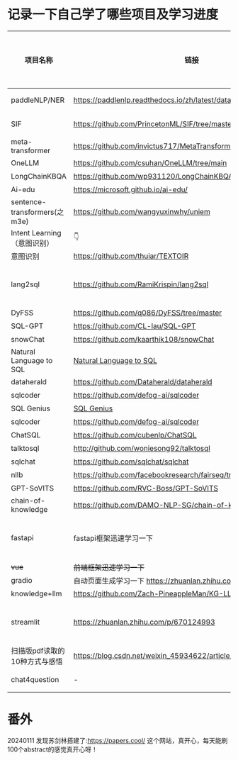 # 记录一下自己学了哪些项目及学习进度

| 项目名称             | 链接                                                         | 学习进度(%) | 开始时间     | 是否还在学 |学习笔记链接|
|------------------|------------------------------------------------------------|---------|----------|-------|-------|
| paddleNLP/NER | https://paddlenlp.readthedocs.io/zh/latest/data_prepare/overview.html | 30 | 之前|  否 | 已经能自主训练实体、关系的抽取，其他相关功能和范式都有所了解|
| SIF              | https://github.com/PrincetonML/SIF/tree/master             | 100    | 20231205 | 是     |  内容已完成，任务效果不理想，仍需努力见：studylist/lunwenbiji/sif/ |
| meta-transformer | https://github.com/invictus717/MetaTransformer/tree/master | 1       | 20231205 | 是     |   |
| OneLLM           | https://github.com/csuhan/OneLLM/tree/main                 |  0      |  20231211| 是     |   |
| LongChainKBQA     | https://github.com/wp931120/LongChainKBQA/tree/main        |    0   | 20231221  | 是    | |
|  Ai-edu   |  https://microsoft.github.io/ai-edu/                                 |  0   | 20231221|  是     |   |
|   sentence-transformers(之m3e)   |   https://github.com/wangyuxinwhy/uniem    |     0    | 20231228   | 是   |   |
| Intent Learning（意图识别）  |    👇      | 0        |   20240112   |     否|  |
| 意图识别  |  https://github.com/thuiar/TEXTOIR  | 0        |   20240123   | 是|  |
|  lang2sql   |     https://github.com/RamiKrispin/lang2sql  |   100      | 20240115    |   是    | 通过prompt对数据库提问，做了一些提升和适应，去除了csv，直接访问数据库了 见studylist/projects/sql_twice/|
|   DyFSS        |https://github.com/q086/DyFSS/tree/master                |  0    | 20240116   |   否  | |
|   SQL-GPT    | https://github.com/CL-lau/SQL-GPT     |  0    | 20240118   |   是  | |
|   snowChat   | https://github.com/kaarthik108/snowChat             |  1    | 20240118   |   是  | |
|  Natural Language to SQL   |[Natural Language to SQL ](https://medium.com/dataherald/fine-tuning-gpt-3-5-turbo-for-natural-language-to-sql-4445c1d37f7c)             |  0    | 20240118   |   是  | |
|   dataherald        |https://github.com/Dataherald/dataherald               |  0    | 20240118   |   是  | |
|   sqlcoder        |https://github.com/defog-ai/sqlcoder        |  0    | 20240118   |   是  | |
|   SQL Genius   |[SQL Genius](https://sqlgenius.app/?continueFlag=061684c79f7db7318d778e88d5acfc6e)       |  0    | 20230118   |   是  | |
|   sqlcoder        |https://github.com/defog-ai/sqlcoder        |  0    | 20240118   |   是  | |
|   ChatSQL        |https://github.com/cubenlp/ChatSQL  |  0    | 20240118   |   是  | |
|   talktosql        |http://github.com/woniesong92/talktosql  |  0    | 20240118   |   是  | |
|   sqlchat        |https://github.com/sqlchat/sqlchat|  0    | 20240118   |   是  | |
|   nllb        |  https://github.com/facebookresearch/fairseq/tree/nllb|  0    | 20240124   |   是  | |
|   GPT-SoVITS |  https://github.com/RVC-Boss/GPT-SoVITS|  0    | 20240124   |   否  | |
|   chain-of-knowledge | https://github.com/DAMO-NLP-SG/chain-of-knowledge|  0    | 20240126   |  是 | |
|  fastapi | fastapi框架迅速学习一下 |  0    | 20240207   |  是 | 用于做项目后端，代码完全版本见:  studylist/projects/sql_twice/web位置，将原始的终端展示改为了网页展示|
|  ~~vue~~ | ~~前端框架迅速学习一下~~ |  ~~0~~    | ~~20240207~~   |  否 | ~~用于做项目前端~~|
| gradio | 自动页面生成学习一下 https://zhuanlan.zhihu.com/p/627099870 | 0 | 20240218| 否| 用于做功能展示|
| knowledge+llm | https://github.com/Zach-PineappleMan/KG-LLM-Papers | 0 | 20240305|  是| 用于探索与创新|
| streamlit | https://zhuanlan.zhihu.com/p/670124993 | 15 | 20240312| 是| 用于做功能展，见studylist/projects/streamlit_project（补：是后续所有项目，都会以该界面进行展示）|
| 扫描版pdf读取的10种方式与感悟 | https://blog.csdn.net/weixin_45934622/article/details/130845137 |20230314 | 用于获取文本数据| 是|见studylist/projects/read_pdf |
| chat4question | - |20230325 | 用于进行题库扩充| 是 |见studylist/projects/chat4question|

# 番外

20240111 发现苏剑林搭建了:https://papers.cool/ 这个网站，真开心，每天能刷100个abstract的感觉真开心呀！
